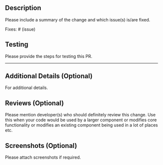 ## Description

Please include a summary of the change and which issue(s) is/are fixed.

Fixes: # (issue)

## Testing

Please provide the steps for testing this PR.

---

## Additional Details (Optional)

For additional details.

## Reviews (Optional)

Please mention developer(s) who should definitely review this change. Use this when your code would be used by a larger component or modifies core functionality or modifies an existing component being used in a lot of places etc.

## Screenshots (Optional)

Please attach screenshots if required.